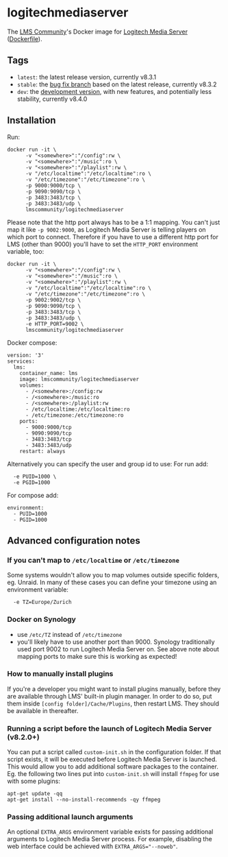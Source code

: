 # logitechmediaserver

The [LMS Community](https://github.com/LMS-Community)'s Docker image for [Logitech Media Server](https://github.com/Logitech/slimserver/) ([Dockerfile](https://github.com/Logitech/slimserver-platforms/tree/public/8.2/Docker)).

## Tags
* `latest`: the latest release version, currently v8.3.1
* `stable`: the [bug fix branch](https://github.com/Logitech/slimserver/tree/public/8.3) based on the latest release, currently v8.3.2
* `dev`: the [development version](https://github.com/Logitech/slimserver/), with new features, and potentially less stability, currently v8.4.0

## Installation

Run:

```
docker run -it \
      -v "<somewhere>":"/config":rw \
      -v "<somewhere>":"/music":ro \
      -v "<somewhere>":"/playlist":rw \
      -v "/etc/localtime":"/etc/localtime":ro \
      -v "/etc/timezone":"/etc/timezone":ro \
      -p 9000:9000/tcp \
      -p 9090:9090/tcp \
      -p 3483:3483/tcp \
      -p 3483:3483/udp \
      lmscommunity/logitechmediaserver
```

Please note that the http port always has to be a 1:1 mapping. You can't just map it like `-p 9002:9000`, as Logitech Media Server is telling players on which port to connect. Therefore if you have to use a different http port for LMS (other than 9000) you'll have to set the `HTTP_PORT` environment variable, too:

```
docker run -it \
      -v "<somewhere>":"/config":rw \
      -v "<somewhere>":"/music":ro \
      -v "<somewhere>":"/playlist":rw \
      -v "/etc/localtime":"/etc/localtime":ro \
      -v "/etc/timezone":"/etc/timezone":ro \
      -p 9002:9002/tcp \
      -p 9090:9090/tcp \
      -p 3483:3483/tcp \
      -p 3483:3483/udp \
      -e HTTP_PORT=9002 \
      lmscommunity/logitechmediaserver
```

Docker compose:
```
version: '3'
services:
  lms:
    container_name: lms
    image: lmscommunity/logitechmediaserver
    volumes:
      - /<somewhere>:/config:rw
      - /<somewhere>:/music:ro
      - /<somewhere>:/playlist:rw
      - /etc/localtime:/etc/localtime:ro
      - /etc/timezone:/etc/timezone:ro
    ports:
      - 9000:9000/tcp
      - 9090:9090/tcp
      - 3483:3483/tcp
      - 3483:3483/udp
    restart: always
```

Alternatively you can specify the user and group id to use:
For run add:
```
  -e PUID=1000 \
  -e PGID=1000
```
For compose add:
```
environment:
  - PUID=1000
  - PGID=1000
```

## Advanced configuration notes

### If you can't map to `/etc/localtime` or `/etc/timezone`

Some systems wouldn't allow you to map volumes outside specific folders, eg. Unraid. In many of these cases you can define your timezone using an environment variable:

```
  -e TZ=Europe/Zurich
```

### Docker on Synology
* use `/etc/TZ` instead of `/etc/timezone`
* you'll likely have to use another port than 9000. Synology traditionally used port 9002 to run Logitech Media Server on. See above note about mapping ports to make sure this is working as expected!

### How to manually install plugins
If you're a developer you might want to install plugins manually, before they are available through LMS' built-in plugin manager. In order to do so, put them inside `[config folder]/Cache/Plugins`, then restart LMS. They should be available in thereafter.

### Running a script before the launch of Logitech Media Server (v8.2.0+)
You can put a script called `custom-init.sh` in the configuration folder. If that script exists, it will be executed before Logitech Media Server is launched. This would allow you to add additional software packages to the container. Eg. the following two lines put into `custom-init.sh` will install `ffmpeg` for use with some plugins:
```
apt-get update -qq
apt-get install --no-install-recommends -qy ffmpeg
```

### Passing additional launch arguments
An optional `EXTRA_ARGS` environment variable exists for passing additional arguments to Logitech Media Server process. For example, disabling the web interface could be achieved with `EXTRA_ARGS="--noweb"`.
